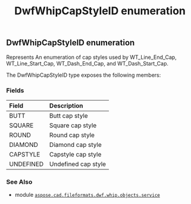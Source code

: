 ﻿---
title: DwfWhipCapStyleID enumeration
second_title: Aspose.CAD for Python via .NET API References
description: 
type: docs
weight: 60
url: /python-net/aspose.cad.fileformats.dwf.whip.objects.service/dwfwhipcapstyleid/
is_root: false
---

## DwfWhipCapStyleID enumeration

Represents An enumeration of cap styles used by WT_Line_End_Cap, WT_Line_Start_Cap, WT_Dash_End_Cap, and WT_Dash_Start_Cap.



The DwfWhipCapStyleID type exposes the following members:

### Fields
| Field | Description |
| :- | :- |
| BUTT | Butt cap style |
| SQUARE | Square cap style |
| ROUND | Round cap style |
| DIAMOND | Diamond cap style |
| CAPSTYLE | Capstyle cap style |
| UNDEFINED | Undefined cap style |



### See Also
* module [`aspose.cad.fileformats.dwf.whip.objects.service`](..)
